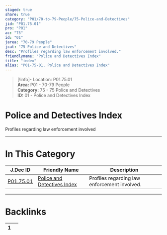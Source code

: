 ```yaml
---  
staged: true  
share: true  
category: "P01/70-to-79-People/75-Police-and-Detectives"  
jid: "P01.75.01"  
pro: "P01"  
ac: "75"  
id: "01"  
jarea: "70-79 People"  
jcat: "75 Police and Detectives"  
desc: "Profiles regarding law enforcement involved."  
friendlyname: "Police and Detectives Index"  
title: "index"  
alias: "P01-75-01, Police and Detectives Index"  
---  
```

>[!info]- Location: P01.75.01  
>**Area:** P01 - 70-79 People  
>**Category:** 75 - 75 Police and Detectives  
>**ID:** 01 - Police and Detectives Index  
  
# Police and Detectives Index  
  
Profiles regarding law enforcement involved  
   
  
  
---  
# In This Category  
  
| J.Dec ID                                                                            | Friendly Name                                                                                         | Description                                  |  
| ----------------------------------------------------------------------------------- | ----------------------------------------------------------------------------------------------------- | -------------------------------------------- |  
| [P01.75.01](index.md) | [Police and Detectives Index](index.md) | Profiles regarding law enforcement involved. |  
  
  
---  
# Backlinks  
<div><table class="dataview table-view-table"><thead class="table-view-thead"><tr class="table-view-tr-header"><th class="table-view-th"><span></span><span class="dataview small-text">1</span></th><th class="table-view-th"><span></span></th></tr></thead><tbody class="table-view-tbody"></tbody></table></div>